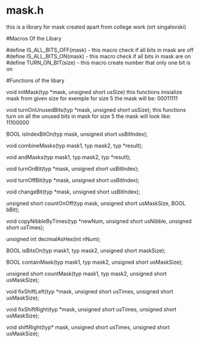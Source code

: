 # mask.h
this is a library for mask created apart from college work (ort singalovski)

#Macros Of the Libary

#define IS_ALL_BITS_OFF(mask) - this macro check if all bits in mask are off
#define IS_ALL_BITS_ON(mask) - this macro check if all bits in mask are on
#define TURN_ON_BIT(size) - this macro create number that only one bit is on


#Functions of the libary

void initMask(typ *mask, unsigned short usSize)
  this functions inisialize mask from given size for exemple for size 5 the mask will be: 00011111 

void turnOnUnusedBits(typ *mask, unsigned short usSize);
  this functions turn on all the unused bits in mask for size 5 the mask will look like: 11100000

BOOL isIndexBitOn(typ mask, unsigned short usBitIndex);

void combineMasks(typ mask1, typ mask2, typ *result);

void andMasks(typ mask1, typ mask2, typ *result);

void turnOnBit(typ *mask, unsigned short usBitIndex);

void turnOffBit(typ *mask, unsigned short usBitIndex);

void changeBit(typ *mask, unsigned short usBitIndex);

unsigned short countOnOff(typ mask, unsigned short usMaskSize, BOOL bBit);

void copyNibbleByTimes(typ *newNum, unsigned short usNibble, unsigned short usTimes);

unsigned int decimalAsHex(int nNum);

BOOL isBitsOn(typ mask1, typ mask2, unsigned short maskSize);

BOOL containMask(typ mask1, typ mask2, unsigned short usMaskSize);

unsigned short countMask(typ mask1, typ mask2, unsigned short usMaskSize);

void fixShiftLeft(typ *mask, unsigned short usTimes, unsigned short usMaskSize);

void fixShiftRight(typ *mask, unsigned short usTimes, unsigned short usMaskSize);

void shiftRight(typ* mask, unsigned short usTimes, unsigned short usMaskSize);
